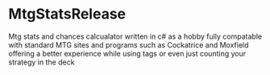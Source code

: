 # MtgStatsRelease
 
Mtg stats and chances calcualator written in c# as a hobby fully compatable with standard MTG sites and programs such as Cockatrice and Moxfield offering a better experience while using tags or even just counting your strategy in the deck
